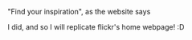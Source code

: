 "Find your inspiration", as the website says

I did, and so I will replicate flickr's home webpage! :D
